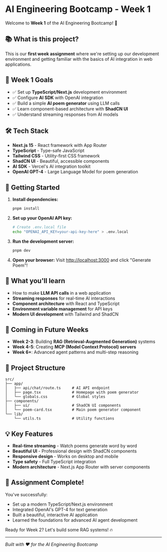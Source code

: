 # AI Engineering Bootcamp - Week 1

Welcome to **Week 1** of the AI Engineering Bootcamp! 🚀

## 📚 What is this project?

This is our **first week assignment** where we're setting up our development environment and getting familiar with the basics of AI integration in web applications.

## 🎯 Week 1 Goals

- ✅ Set up **TypeScript/Next.js** development environment
- ✅ Configure **AI SDK** with OpenAI integration
- ✅ Build a simple **AI poem generator** using LLM calls
- ✅ Learn component-based architecture with **ShadCN UI**
- ✅ Understand streaming responses from AI models

## 🛠️ Tech Stack

- **Next.js 15** - React framework with App Router
- **TypeScript** - Type-safe JavaScript
- **Tailwind CSS** - Utility-first CSS framework
- **ShadCN UI** - Beautiful, accessible components
- **AI SDK** - Vercel's AI integration toolkit
- **OpenAI GPT-4** - Large Language Model for poem generation

## 🚀 Getting Started

1. **Install dependencies:**
   ```bash
   pnpm install
   ```

2. **Set up your OpenAI API key:**
   ```bash
   # Create .env.local file
   echo "OPENAI_API_KEY=your-api-key-here" > .env.local
   ```

3. **Run the development server:**
   ```bash
   pnpm dev
   ```

4. **Open your browser:**
   Visit [http://localhost:3000](http://localhost:3000) and click "Generate Poem"!

## 📖 What you'll learn

- How to make **LLM API calls** in a web application
- **Streaming responses** for real-time AI interactions
- **Component architecture** with React and TypeScript
- **Environment variable management** for API keys
- **Modern UI development** with Tailwind and ShadCN

## 🔮 Coming in Future Weeks

- **Week 2-3**: Building **RAG (Retrieval-Augmented Generation)** systems
- **Week 4-5**: Creating **MCP (Model Context Protocol) servers**
- **Week 6+**: Advanced agent patterns and multi-step reasoning

## 🎨 Project Structure

```
src/
├── app/
│   ├── api/chat/route.ts     # AI API endpoint
│   ├── page.tsx              # Homepage with poem generator
│   └── globals.css           # Global styles
├── components/
│   ├── ui/                   # ShadCN UI components
│   └── poem-card.tsx         # Main poem generator component
└── lib/
    └── utils.ts              # Utility functions
```

## 💡 Key Features

- **Real-time streaming** - Watch poems generate word by word
- **Beautiful UI** - Professional design with ShadCN components
- **Responsive design** - Works on desktop and mobile
- **Type safety** - Full TypeScript integration
- **Modern architecture** - Next.js App Router with server components

## 🎯 Assignment Complete!

You've successfully:
- Set up a modern TypeScript/Next.js environment
- Integrated OpenAI's GPT-4 for text generation
- Built a beautiful, interactive AI application
- Learned the foundations for advanced AI agent development

Ready for Week 2? Let's build some RAG systems! 🔥

---

*Built with ❤️ for the AI Engineering Bootcamp*
